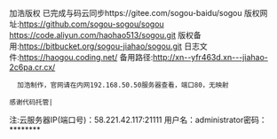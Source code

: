 加浩版权
已完成与码云同步https://gitee.com/sogou-baidu/sogou
版权网址:https://github.com/sogou-sogou/sogou
https://code.aliyun.com/haohao513/sogou.git
版权备用:https://bitbucket.org/sogou-jiahao/sogou.git
日志文件:https://haogou.coding.net/
备用路径:http://xn--yfr463d.xn---jiahao-2c6pa.cr.cx/   
       
       
      加浩制作，官网请在内网192.168.50.50服务器查看，端口80，无映射
                                                                                                                                                                                                                                                                                             感谢代码托管|
                                                                                                                                                                                                                                                                                             
                                                                                                                                                                                                                                                                                             
注:云服务器IP(端口号)：58.221.42.117:21111
用户名：administrator密码：********
